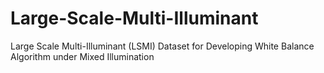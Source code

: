# Large-Scale-Multi-Illuminant
Large Scale Multi-Illuminant (LSMI) Dataset for Developing White Balance Algorithm under Mixed Illumination
